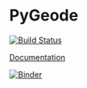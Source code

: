 PyGeode
=======

[![Build Status](https://travis-ci.org/pygeode/pygeode.svg?branch=master)](https://travis-ci.org/pygeode/pygeode)

[Documentation](http://pygeode.github.io/)

[![Binder](https://mybinder.org/badge_logo.svg)](https://mybinder.org/v2/gh/pygeode/pygeode/master?labpath=jupyter_notebooks)
